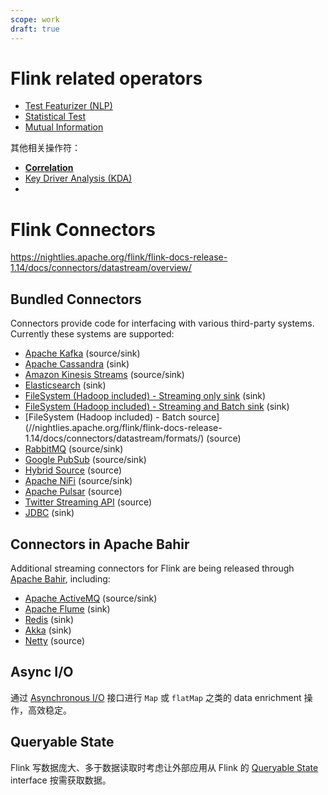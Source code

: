 ```yaml
---
scope: work
draft: true
---
```

# Flink related operators

- [Test Featurizer (NLP)](https://gondola.einblick.ai/operators/predictive-analytics/text-featurizer)
- [Statistical Test](https://gondola.einblick.ai/operators/descriptive-analytics/statistical-test)
- [Mutual Information](https://gondola.einblick.ai/operators/predictive-analytics/mutual-information)

其他相关操作符：

- [**Correlation**](https://gondola.einblick.ai/operators/descriptive-analytics/correlation-operator)
- [Key Driver Analysis (KDA)](https://gondola.einblick.ai/operators/descriptive-analytics/key-driver-analysis-kda)
- 

# Flink Connectors

https://nightlies.apache.org/flink/flink-docs-release-1.14/docs/connectors/datastream/overview/

## Bundled Connectors 

Connectors provide code for interfacing with various third-party systems. Currently these systems are supported:

- [Apache Kafka](https://nightlies.apache.org/flink/flink-docs-release-1.14/docs/connectors/datastream/kafka/) (source/sink)
- [Apache Cassandra](https://nightlies.apache.org/flink/flink-docs-release-1.14/docs/connectors/datastream/cassandra/) (sink)
- [Amazon Kinesis Streams](https://nightlies.apache.org/flink/flink-docs-release-1.14/docs/connectors/datastream/kinesis/) (source/sink)
- [Elasticsearch](https://nightlies.apache.org/flink/flink-docs-release-1.14/docs/connectors/datastream/elasticsearch/) (sink)
- [FileSystem (Hadoop included) - Streaming only sink](https://nightlies.apache.org/flink/flink-docs-release-1.14/docs/connectors/datastream/streamfile_sink/) (sink)
- [FileSystem (Hadoop included) - Streaming and Batch sink](https://nightlies.apache.org/flink/flink-docs-release-1.14/docs/connectors/datastream/file_sink/) (sink)
- [FileSystem (Hadoop included) - Batch source] (//nightlies.apache.org/flink/flink-docs-release-1.14/docs/connectors/datastream/formats/) (source)
- [RabbitMQ](https://nightlies.apache.org/flink/flink-docs-release-1.14/docs/connectors/datastream/rabbitmq/) (source/sink)
- [Google PubSub](https://nightlies.apache.org/flink/flink-docs-release-1.14/docs/connectors/datastream/pubsub/) (source/sink)
- [Hybrid Source](https://nightlies.apache.org/flink/flink-docs-release-1.14/docs/connectors/datastream/hybridsource/) (source)
- [Apache NiFi](https://nightlies.apache.org/flink/flink-docs-release-1.14/docs/connectors/datastream/nifi/) (source/sink)
- [Apache Pulsar](https://nightlies.apache.org/flink/flink-docs-release-1.14/docs/connectors/datastream/pulsar/) (source)
- [Twitter Streaming API](https://nightlies.apache.org/flink/flink-docs-release-1.14/docs/connectors/datastream/twitter/) (source)
- [JDBC](https://nightlies.apache.org/flink/flink-docs-release-1.14/docs/connectors/datastream/jdbc/) (sink)

## Connectors in Apache Bahir

Additional streaming connectors for Flink are being released through [Apache Bahir](https://bahir.apache.org/), including:

- [Apache ActiveMQ](https://bahir.apache.org/docs/flink/current/flink-streaming-activemq/) (source/sink)
- [Apache Flume](https://bahir.apache.org/docs/flink/current/flink-streaming-flume/) (sink)
- [Redis](https://bahir.apache.org/docs/flink/current/flink-streaming-redis/) (sink)
- [Akka](https://bahir.apache.org/docs/flink/current/flink-streaming-akka/) (sink)
- [Netty](https://bahir.apache.org/docs/flink/current/flink-streaming-netty/) (source)

## Async I/O

通过 [Asynchronous I/O](https://nightlies.apache.org/flink/flink-docs-release-1.14/docs/dev/datastream/operators/asyncio/) 接口进行 `Map` 或 `flatMap` 之类的 data enrichment 操作，高效稳定。

## Queryable State

Flink 写数据庞大、多于数据读取时考虑让外部应用从 Flink 的 [Queryable State](https://nightlies.apache.org/flink/flink-docs-release-1.14/docs/dev/datastream/fault-tolerance/queryable_state/) interface 按需获取数据。
